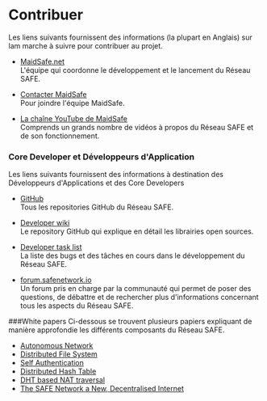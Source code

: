 # Contribuer

Les liens suivants fournissent des informations (la plupart en Anglais) sur lam marche à suivre pour contribuer au projet.

* [MaidSafe.net](http://maidsafe.net)<br/>
L'équipe qui coordonne le développement et le lancement du Réseau SAFE.

* [Contacter MaidSafe](http://maidsafe.net/contact)<br />
Pour joindre l'équipe MaidSafe.

* [La chaîne YouTube de MaidSafe](https://www.youtube.com/channel/UChDck5R_C9i6XTrS66tbwOw)<br/>
Comprends un grands nombre de vidéos à propos du Réseau SAFE et de son fonctionnement.


### Core Developer et Développeurs d'Application

Les liens suivants fournissent des informations à destination des Développeurs d'Applications et des Core Developers

* [GitHub](https://github.com/orgs/maidsafe)<br/>
Tous les repositories GitHub du Réseau SAFE.

* [Developer wiki](https://github.com/maidsafe/MaidSafe/wiki)<br/>
Le repository GitHub qui explique en détail les librairies open sources.

* [Developer task list](https://maidsafe.atlassian.net/secure/Dashboard.jspa)<br />
La liste des bugs et des tâches en cours dans le développement du Réseau SAFE.

* [forum.safenetwork.io](https://forum.safenetwork.io/)<br />
Un forum pris en charge par la communauté qui permet de poser des questions, de débattre et de rechercher plus d'informations concernant tous les aspects du Réseau SAFE.

###White papers
Ci-dessous se trouvent plusieurs papiers expliquant de manière approfondie les différents composants du Réseau SAFE.

* [Autonomous Network](https://github.com/maidsafe/MaidSafe/wiki/unpublished_papers/AutonomousNetwork.pdf?raw=true)
* [Distributed File System ](https://github.com/maidsafe/MaidSafe/wiki/unpublished_papers/MaidSafeDistributedFileSystem.pdf?raw=true)
* [Self Authentication](https://github.com/maidsafe/MaidSafe/wiki/unpublished_papers/SelfAuthentication.pdf?raw=true)
* [Distributed Hash Table](https://github.com/maidsafe/MaidSafe/wiki/unpublished_papers/MaidSafeDistributedHashTable.pdf?raw=true)
* [DHT based NAT traversal](https://github.com/maidsafe/MaidSafe/wiki/unpublished_papers/DHTbasedNATTraversal.pdf?raw=true)
* [The SAFE Network a New, Decentralised Internet](http://maidsafe.net/docs/SAFEnetwork.pdf)
